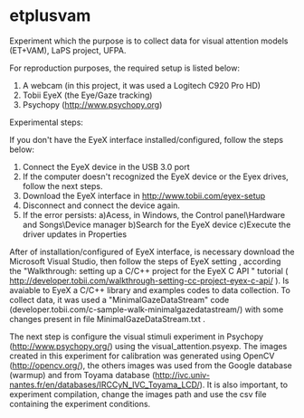 # etplusvam
Experiment which the purpose is to collect data for visual attention models (ET+VAM), LaPS project, UFPA.


For reproduction purposes, the required setup is listed below:
1) A webcam (in this project, it was used a Logitech C920 Pro HD)
2) Tobii EyeX (the Eye/Gaze tracking)
3) Psychopy (http://www.psychopy.org)

Experimental steps:

If you don't have the EyeX interface installed/configured, follow the steps below:

1) Connect the EyeX device in the USB 3.0 port
2) If the computer doesn't recognized the EyeX device or the Eyex drives, follow the next steps.
3) Download the EyeX interface in http://www.tobii.com/eyex-setup
3) Disconnect and connect the device again.
4) If the error persists:
a)Acess, in Windows, the Control panel\Hardware and Songs\Device manager
b)Search for the EyeX device
c)Execute the driver updates in Properties

After of installation/configured of EyeX interface, is necessary download the Microsoft Visual Studio, then follow the steps of EyeX setting , according the "Walkthrough: setting up a C/C++ project for the EyeX C API " tutorial ( http://developer.tobii.com/walkthrough-setting-cc-project-eyex-c-api/ ). Is avaiable to EyeX a C/C++ library and examples codes to data collection. To collect data, it was used a "MinimalGazeDataStream" code (developer.tobii.com/c-sample-walk-minimalgazedatastream/) with some changes present in file MinimalGazeDataStream.txt . 

The next step is configure the visual stimuli experiment in Psychopy (http://www.psychopy.org/) using the visual_attention.psyexp. The images created in this experiment for calibration was generated using OpenCV (http://opencv.org/), the others images was used from the Google database (warmup) and from Toyama database (http://ivc.univ-nantes.fr/en/databases/IRCCyN_IVC_Toyama_LCD/). It is also important, to experiment compilation, change the images path and use the csv file containing the experiment conditions.


      

